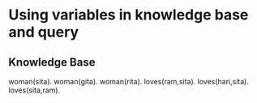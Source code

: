 # Using variables in knowledge base and query

## Knowledge Base
woman(sita).
woman(gita).
woman(rita).
loves(ram,sita).
loves(hari,sita).
loves(sita,ram).